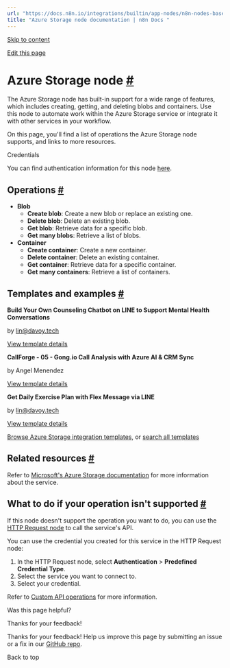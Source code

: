 ```yaml
---
url: "https://docs.n8n.io/integrations/builtin/app-nodes/n8n-nodes-base.azurestorage/"
title: "Azure Storage node documentation | n8n Docs "
---
```


[Skip to content](https://docs.n8n.io/integrations/builtin/app-nodes/n8n-nodes-base.azurestorage/#azure-storage-node)

[Edit this page](https://github.com/n8n-io/n8n-docs/edit/main/docs/integrations/builtin/app-nodes/n8n-nodes-base.azurestorage.md "Edit this page")

# Azure Storage node [\#](https://docs.n8n.io/integrations/builtin/app-nodes/n8n-nodes-base.azurestorage/\#azure-storage-node "Permanent link")

The Azure Storage node has built-in support for a wide range of features, which includes creating, getting, and deleting blobs and containers. Use this node to automate work within the Azure Storage service or integrate it with other services in your workflow.

On this page, you'll find a list of operations the Azure Storage node supports, and links to more resources.

Credentials

You can find authentication information for this node [here](https://docs.n8n.io/integrations/builtin/credentials/azurestorage/).

## Operations [\#](https://docs.n8n.io/integrations/builtin/app-nodes/n8n-nodes-base.azurestorage/\#operations "Permanent link")

- **Blob**
  - **Create blob**: Create a new blob or replace an existing one.
  - **Delete blob**: Delete an existing blob.
  - **Get blob**: Retrieve data for a specific blob.
  - **Get many blobs**: Retrieve a list of blobs.
- **Container**
  - **Create container**: Create a new container.
  - **Delete container**: Delete an existing container.
  - **Get container**: Retrieve data for a specific container.
  - **Get many containers**: Retrieve a list of containers.

## Templates and examples [\#](https://docs.n8n.io/integrations/builtin/app-nodes/n8n-nodes-base.azurestorage/\#templates-and-examples "Permanent link")

**Build Your Own Counseling Chatbot on LINE to Support Mental Health Conversations**

by lin@davoy.tech

[View template details](https://n8n.io/workflows/2975-build-your-own-counseling-chatbot-on-line-to-support-mental-health-conversations/)

**CallForge - 05 - Gong.io Call Analysis with Azure AI & CRM Sync**

by Angel Menendez

[View template details](https://n8n.io/workflows/3035-callforge-05-gongio-call-analysis-with-azure-ai-and-crm-sync/)

**Get Daily Exercise Plan with Flex Message via LINE**

by lin@davoy.tech

[View template details](https://n8n.io/workflows/2988-get-daily-exercise-plan-with-flex-message-via-line/)

[Browse Azure Storage integration templates](https://n8n.io/integrations/azure-storage/), or [search all templates](https://n8n.io/workflows/)

## Related resources [\#](https://docs.n8n.io/integrations/builtin/app-nodes/n8n-nodes-base.azurestorage/\#related-resources "Permanent link")

Refer to [Microsoft's Azure Storage documentation](https://learn.microsoft.com/en-us/rest/api/storageservices/) for more information about the service.

## What to do if your operation isn't supported [\#](https://docs.n8n.io/integrations/builtin/app-nodes/n8n-nodes-base.azurestorage/\#what-to-do-if-your-operation-isnt-supported "Permanent link")

If this node doesn't support the operation you want to do, you can use the [HTTP Request node](https://docs.n8n.io/integrations/builtin/core-nodes/n8n-nodes-base.httprequest/) to call the service's API.

You can use the credential you created for this service in the HTTP Request node:

1. In the HTTP Request node, select **Authentication** \> **Predefined Credential Type**.
2. Select the service you want to connect to.
3. Select your credential.

Refer to [Custom API operations](https://docs.n8n.io/integrations/custom-operations/) for more information.

Was this page helpful?






Thanks for your feedback!






Thanks for your feedback! Help us improve this page by submitting an issue or a fix in our [GitHub repo](https://github.com/n8n-io/n8n-docs).


Back to top